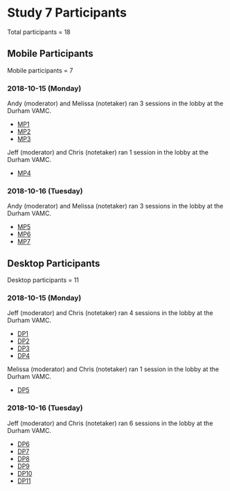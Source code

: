 # Study 7 Participants

Total participants = 18



## Mobile Participants

Mobile participants = 7

### 2018-10-15 (Monday)

Andy (moderator) and Melissa (notetaker) ran 3 sessions in the lobby at the Durham VAMC.

- [MP1](https://github.com/department-of-veterans-affairs/va.gov-team/tree/master/VA.gov%20Relaunch%202018/user-research/study-7/participant-notes/mobile/mp1)
- [MP2](https://github.com/department-of-veterans-affairs/va.gov-team/tree/master/VA.gov%20Relaunch%202018/user-research/study-7/participant-notes/mobile/mp2)
- [MP3](https://github.com/department-of-veterans-affairs/va.gov-team/tree/master/VA.gov%20Relaunch%202018/user-research/study-7/participant-notes/mobile/mp3)

Jeff (moderator) and Chris (notetaker) ran 1 session in the lobby at the Durham VAMC.

- [MP4](https://github.com/department-of-veterans-affairs/va.gov-team/tree/master/VA.gov%20Relaunch%202018/user-research/study-7/participant-notes/mobile/mp4)



### 2018-10-16 (Tuesday)

Andy (moderator) and Melissa (notetaker) ran 3 sessions in the lobby at the Durham VAMC.

- [MP5](https://github.com/department-of-veterans-affairs/va.gov-team/tree/master/VA.gov%20Relaunch%202018/user-research/study-7/participant-notes/mobile/mp5)
- [MP6](https://github.com/department-of-veterans-affairs/va.gov-team/tree/master/VA.gov%20Relaunch%202018/user-research/study-7/participant-notes/mobile/mp6)
- [MP7](https://github.com/department-of-veterans-affairs/va.gov-team/tree/master/VA.gov%20Relaunch%202018/user-research/study-7/participant-notes/mobile/mp7)

## Desktop Participants

Desktop participants = 11

### 2018-10-15 (Monday)

Jeff (moderator) and Chris (notetaker) ran 4 sessions in the lobby at the Durham VAMC.

- [DP1](https://github.com/department-of-veterans-affairs/va.gov-team/tree/master/VA.gov%20Relaunch%202018/user-research/study-7/participant-notes/desktop/dp1) 
- [DP2](https://github.com/department-of-veterans-affairs/va.gov-team/tree/master/VA.gov%20Relaunch%202018/user-research/study-7/participant-notes/desktop/dp2)
- [DP3](https://github.com/department-of-veterans-affairs/va.gov-team/tree/master/VA.gov%20Relaunch%202018/user-research/study-7/participant-notes/desktop/dp3)
- [DP4](https://github.com/department-of-veterans-affairs/va.gov-team/tree/master/VA.gov%20Relaunch%202018/user-research/study-7/participant-notes/desktop/dp4)

Melissa (moderator) and Chris (notetaker) ran 1 session in the lobby at the Durham VAMC.

- [DP5](https://github.com/department-of-veterans-affairs/va.gov-team/tree/master/VA.gov%20Relaunch%202018/user-research/study-7/participant-notes/desktop/dp5)



### 2018-10-16 (Tuesday)

Jeff (moderator) and Chris (notetaker) ran 6 sessions in the lobby at the Durham VAMC.

- [DP6](https://github.com/department-of-veterans-affairs/va.gov-team/tree/master/VA.gov%20Relaunch%202018/user-research/study-7/participant-notes/desktop/dp6)
- [DP7](https://github.com/department-of-veterans-affairs/va.gov-team/tree/master/VA.gov%20Relaunch%202018/user-research/study-7/participant-notes/desktop/dp7)
- [DP8](https://github.com/department-of-veterans-affairs/va.gov-team/tree/master/VA.gov%20Relaunch%202018/user-research/study-7/participant-notes/desktop/dp8)
- [DP9](https://github.com/department-of-veterans-affairs/va.gov-team/tree/master/VA.gov%20Relaunch%202018/user-research/study-7/participant-notes/desktop/dp9)
- [DP10](https://github.com/department-of-veterans-affairs/va.gov-team/tree/master/VA.gov%20Relaunch%202018/user-research/study-7/participant-notes/desktop/dp10)
- [DP11](https://github.com/department-of-veterans-affairs/va.gov-team/tree/master/VA.gov%20Relaunch%202018/user-research/study-7/participant-notes/desktop/dp11)
